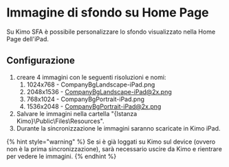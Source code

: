 # Immagine di sfondo su Home Page

Su Kimo SFA è possibile personalizzare lo sfondo visualizzato nella Home Page dell'iPad.

## Configurazione

1. creare 4 immagini con le seguenti risoluzioni e nomi:
   1. 1024x768 - CompanyBgLandscape-iPad.png
   2. 2048x1536 - CompanyBgLandscape-iPad@2x.png
   3. 768x1024 - CompanyBgPortrait-iPad.png
   4. 1536x2048 - CompanyBgPortrait-iPad@2x.png 
2. Salvare le immagini nella cartella "{Istanza Kimo}\Public\Files\Resources".
3. Durante la sincronizzazione le immagini saranno scaricate in Kimo iPad.

{% hint style="warning" %}
Se si è già loggati su Kimo sul device \(ovvero non è la prima sincronizzazione\), sarà necessario uscire da Kimo e rientrare per vedere le immagini.
{% endhint %}

